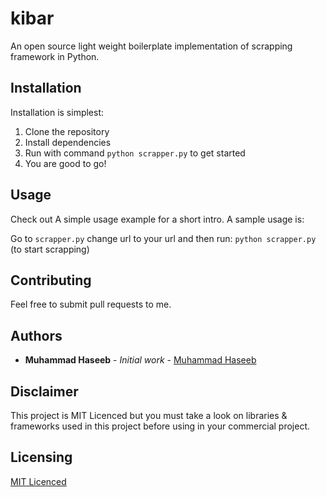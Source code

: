 # kibar
An open source light weight boilerplate implementation of scrapping framework in Python.
## Installation

Installation is simplest:

1. Clone the repository
2. Install dependencies 
3. Run with command `python scrapper.py` to get started
4. You are good to go!    


## Usage

Check out A simple usage example for a short intro. A sample usage is:

Go to `scrapper.py` change url to your url and then run:
```python scrapper.py``` (to start scrapping)


## Contributing

Feel free to submit pull requests to me.

## Authors

* **Muhammad Haseeb** - *Initial work* - [Muhammad Haseeb](https://github.com/iam-mhaseeb)

## Disclaimer

This project is MIT Licenced but you must take a look on libraries & frameworks used in this project before using in your commercial project.

## Licensing

[MIT Licenced](LICENSE)
